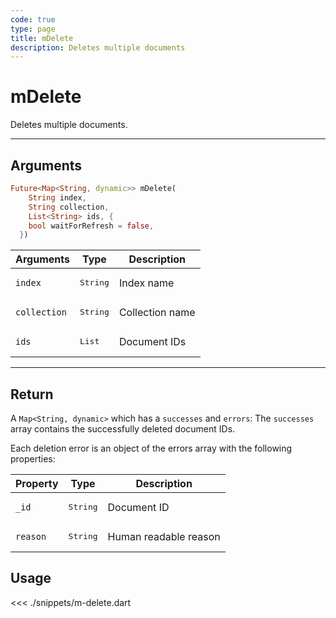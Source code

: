 ```yaml
---
code: true
type: page
title: mDelete
description: Deletes multiple documents
---
```


# mDelete

Deletes multiple documents.

---

## Arguments 

```dart
Future<Map<String, dynamic>> mDelete(
    String index,
    String collection,
    List<String> ids, {
    bool waitForRefresh = false,
  })
```

| Arguments          | Type                                                    | Description                       |
| ------------------ | ------------------------------------------------------- | --------------------------------- |
| `index`            | <pre>String</pre>                                       | Index name                        |
| `collection`       | <pre>String</pre>                                       | Collection name                   |
| `ids`              | <pre>List<String></pre>                            | Document IDs                      |
---

## Return

A `Map<String, dynamic>` which has a `successes` and `errors`:
The `successes` array contains the successfully deleted document IDs.

Each deletion error is an object of the errors array with the following properties:

| Property     | Type                                         | Description                      |
|------------- |--------------------------------------------- |--------------------------------- |
| `_id`        | <pre>String</pre>                            | Document ID                      |
| `reason`     | <pre>String</pre>                            | Human readable reason            |

## Usage

<<< ./snippets/m-delete.dart